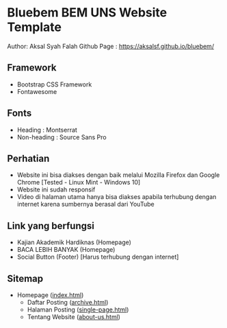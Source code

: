 # Bluebem BEM UNS Website Template

Author: Aksal Syah Falah
Github Page : https://aksalsf.github.io/bluebem/

## Framework
  * Bootstrap CSS Framework
  * Fontawesome

## Fonts
  * Heading : Montserrat
  * Non-heading : Source Sans Pro

## Perhatian
  * Website ini bisa diakses dengan baik melalui Mozilla Firefox dan Google Chrome [Tested - Linux Mint - Windows 10]
  * Website ini sudah responsif
  * Video di halaman utama hanya bisa diakses apabila terhubung dengan internet karena sumbernya berasal dari YouTube

## Link yang berfungsi
  * Kajian Akademik Hardiknas (Homepage)
  * BACA LEBIH BANYAK (Homepage)
  * Social Button (Footer) [Harus terhubung dengan internet]

## Sitemap
  * Homepage ([index.html](https://aksalsf.github.io/bluebem/))
    * Daftar Posting ([archive.html](https://aksalsf.github.io/bluebem/archive.html))
    * Halaman Posting ([single-page.html](https://aksalsf.github.io/bluebem/single-page.html))
    * Tentang Website ([about-us.html](https://aksalsf.github.io/bluebem/about-us.html))
